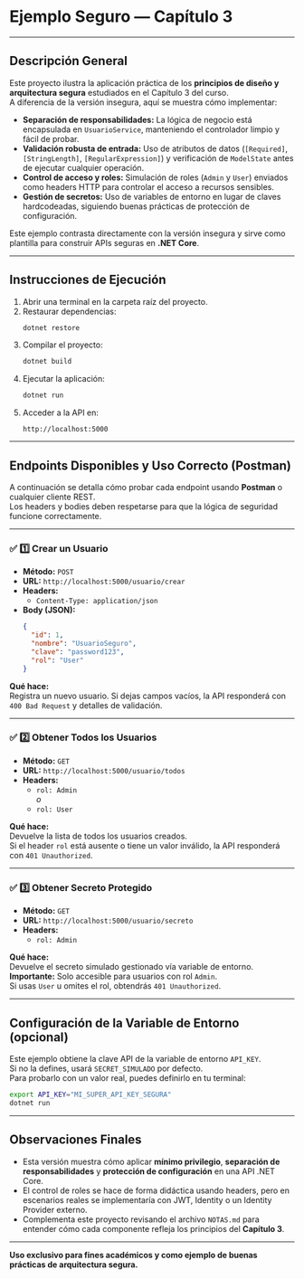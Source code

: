 # Ejemplo Seguro — Capítulo 3

---

## Descripción General

Este proyecto ilustra la aplicación práctica de los **principios de diseño y arquitectura segura** estudiados en el Capítulo 3 del curso.  
A diferencia de la versión insegura, aquí se muestra cómo implementar:

- **Separación de responsabilidades:** La lógica de negocio está encapsulada en `UsuarioService`, manteniendo el controlador limpio y fácil de probar.
- **Validación robusta de entrada:** Uso de atributos de datos (`[Required]`, `[StringLength]`, `[RegularExpression]`) y verificación de `ModelState` antes de ejecutar cualquier operación.
- **Control de acceso y roles:** Simulación de roles (`Admin` y `User`) enviados como headers HTTP para controlar el acceso a recursos sensibles.
- **Gestión de secretos:** Uso de variables de entorno en lugar de claves hardcodeadas, siguiendo buenas prácticas de protección de configuración.

Este ejemplo contrasta directamente con la versión insegura y sirve como plantilla para construir APIs seguras en **.NET Core**.

---

## Instrucciones de Ejecución

1. Abrir una terminal en la carpeta raíz del proyecto.
2. Restaurar dependencias:
   ```bash
   dotnet restore
   ```
3. Compilar el proyecto:
   ```bash
   dotnet build
   ```
4. Ejecutar la aplicación:
   ```bash
   dotnet run
   ```
5. Acceder a la API en:
   ```
   http://localhost:5000
   ```

---

## Endpoints Disponibles y Uso Correcto (Postman)

A continuación se detalla cómo probar cada endpoint usando **Postman** o cualquier cliente REST.  
Los headers y bodies deben respetarse para que la lógica de seguridad funcione correctamente.

---

### ✅ **1️⃣ Crear un Usuario**

- **Método:** `POST`
- **URL:** `http://localhost:5000/usuario/crear`
- **Headers:**  
  - `Content-Type: application/json`
- **Body (JSON):**
  ```json
  {
    "id": 1,
    "nombre": "UsuarioSeguro",
    "clave": "password123",
    "rol": "User"
  }
  ```

**Qué hace:**  
Registra un nuevo usuario. Si dejas campos vacíos, la API responderá con `400 Bad Request` y detalles de validación.

---

### ✅ **2️⃣ Obtener Todos los Usuarios**

- **Método:** `GET`
- **URL:** `http://localhost:5000/usuario/todos`
- **Headers:**  
  - `rol: Admin`  
    *o*  
  - `rol: User`

**Qué hace:**  
Devuelve la lista de todos los usuarios creados.  
Si el header `rol` está ausente o tiene un valor inválido, la API responderá con `401 Unauthorized`.

---

### ✅ **3️⃣ Obtener Secreto Protegido**

- **Método:** `GET`
- **URL:** `http://localhost:5000/usuario/secreto`
- **Headers:**  
  - `rol: Admin`

**Qué hace:**  
Devuelve el secreto simulado gestionado vía variable de entorno.  
**Importante:** Solo accesible para usuarios con rol `Admin`.  
Si usas `User` u omites el rol, obtendrás `401 Unauthorized`.

---

## Configuración de la Variable de Entorno (opcional)

Este ejemplo obtiene la clave API de la variable de entorno `API_KEY`.  
Si no la defines, usará `SECRET_SIMULADO` por defecto.  
Para probarlo con un valor real, puedes definirlo en tu terminal:

```bash
export API_KEY="MI_SUPER_API_KEY_SEGURA"
dotnet run
```

---

## Observaciones Finales

- Esta versión muestra cómo aplicar **mínimo privilegio**, **separación de responsabilidades** y **protección de configuración** en una API .NET Core.
- El control de roles se hace de forma didáctica usando headers, pero en escenarios reales se implementaría con JWT, Identity o un Identity Provider externo.
- Complementa este proyecto revisando el archivo `NOTAS.md` para entender cómo cada componente refleja los principios del **Capítulo 3**.

---

**Uso exclusivo para fines académicos y como ejemplo de buenas prácticas de arquitectura segura.**